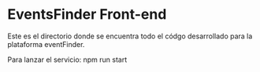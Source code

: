 # EventsFinder Front-end

Este es el directorio donde se encuentra todo el códgo desarrollado para la plataforma eventFinder.

Para lanzar el servicio: npm run start
